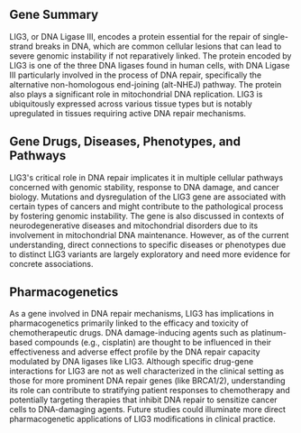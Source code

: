 ## Gene Summary
LIG3, or DNA Ligase III, encodes a protein essential for the repair of single-strand breaks in DNA, which are common cellular lesions that can lead to severe genomic instability if not reparatively linked. The protein encoded by LIG3 is one of the three DNA ligases found in human cells, with DNA Ligase III particularly involved in the process of DNA repair, specifically the alternative non-homologous end-joining (alt-NHEJ) pathway. The protein also plays a significant role in mitochondrial DNA replication. LIG3 is ubiquitously expressed across various tissue types but is notably upregulated in tissues requiring active DNA repair mechanisms.

## Gene Drugs, Diseases, Phenotypes, and Pathways
LIG3's critical role in DNA repair implicates it in multiple cellular pathways concerned with genomic stability, response to DNA damage, and cancer biology. Mutations and dysregulation of the LIG3 gene are associated with certain types of cancers and might contribute to the pathological process by fostering genomic instability. The gene is also discussed in contexts of neurodegenerative diseases and mitochondrial disorders due to its involvement in mitochondrial DNA maintenance. However, as of the current understanding, direct connections to specific diseases or phenotypes due to distinct LIG3 variants are largely exploratory and need more evidence for concrete associations.

## Pharmacogenetics
As a gene involved in DNA repair mechanisms, LIG3 has implications in pharmacogenetics primarily linked to the efficacy and toxicity of chemotherapeutic drugs. DNA damage-inducing agents such as platinum-based compounds (e.g., cisplatin) are thought to be influenced in their effectiveness and adverse effect profile by the DNA repair capacity modulated by DNA ligases like LIG3. Although specific drug-gene interactions for LIG3 are not as well characterized in the clinical setting as those for more prominent DNA repair genes (like BRCA1/2), understanding its role can contribute to stratifying patient responses to chemotherapy and potentially targeting therapies that inhibit DNA repair to sensitize cancer cells to DNA-damaging agents. Future studies could illuminate more direct pharmacogenetic applications of LIG3 modifications in clinical practice.
